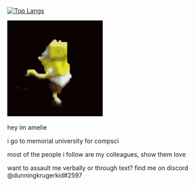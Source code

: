[![Top Langs](https://github-readme-stats-git-masterrstaa-rickstaa.vercel.app/api/top-langs/?username=dunningkrugerkid&count_private=true)](https://github.com/anuraghazra/github-readme-stats)

![alt text](spongebob-spongebob-dancing.gif "he dance")


hey im amelie

i go to memorial university for compsci

most of the people i follow are my colleagues, show them love

want to assault me verbally or through text? find me on discord @dunningkrugerkid#2597

